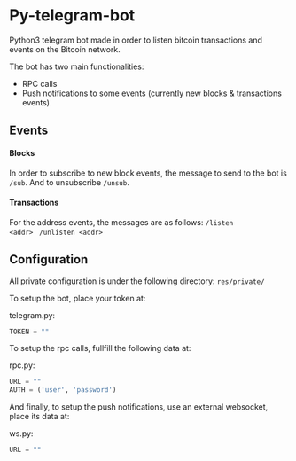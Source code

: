 # Py-telegram-bot

Python3 telegram bot made in order to listen bitcoin transactions and events on the Bitcoin network.


The bot has two main functionalities:
- RPC calls
- Push notifications to some events (currently new blocks & transactions events)


## Events
#### Blocks
In order to subscribe to new block events, the message to send to the bot is <code>/sub</code>. And to unsubscribe <code>/unsub</code>.

#### Transactions
For the address events, the messages are as follows:
<code>/listen \<addr> </code>
<code>/unlisten \<addr> </code>

## Configuration
All private configuration is under the following directory:
<code>res/private/</code>

To setup the bot, place your token at:

telegram.py:
```python
TOKEN = ""
```

To setup the rpc calls, fullfill the following data at:

rpc.py:
```python
URL = ""
AUTH = ('user', 'password')
```

And finally, to setup the push notifications, use an external websocket, place its data at:

ws.py:
```python
URL = ""
```
